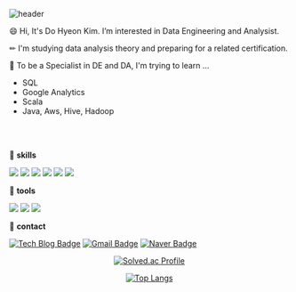 
![header](https://capsule-render.vercel.app/api?type=waving&color=F9DC3E&height=250&section=header&text=Dohyeon's%20Space&desc=🌈%20Welcome%20to%20Visit%20🌈&descSize=25&descAlignY=50&fontSize=50&fontAlignY=30&fontColor=666666&animation=fadeIn)


😄 Hi, It's Do Hyeon Kim. I’m interested in Data Engineering and Analysist.

✏ I'm studying data analysis theory and preparing for a related certification.

🎯 To be a Specialist in DE and DA, I'm trying to learn ...
* SQL
* Google Analytics
* Scala
* Java, Aws, Hive, Hadoop

<br>	
<br/>


💎  **skills**

<img src="https://img.shields.io/badge/Python-FF5A5F?style=flat-square&logo=Python&logoColor=white"/></a> 
<img src="https://img.shields.io/badge/R-5468FF?style=flat-square&logo=R&logoColor=white"/></a>
<img src="https://img.shields.io/badge/MySQL-4479A1?style=flat-square&logo=MySql&logoColor=white"/></a>
<img src="https://img.shields.io/badge/Oracle-F80000?style=flat-square&logo=Oracle&logoColor=white"/></a>
<img src="https://img.shields.io/badge/Java-FECC00?style=flat-square&logo=Java&logoColor=white"/></a>
<img src="https://img.shields.io/badge/C++-00599C?style=flat-square&logo=C%2B%2B&logoColor=white"/></a>


💎  **tools**

<img src="https://img.shields.io/badge/TensorFlow-FF6F00?style=flat-square&logo=TensorFlow&logoColor=white"/></a> 
<img src="https://img.shields.io/badge/SpyderIDE-40B5A4?style=flat-square&logo=SpyderIDE&logoColor=white"/></a>
<img src="https://img.shields.io/badge/Jupyter-6CADDF?style=flat-square&logo=Jupyter&logoColor=white"/></a>


💎  **contact**

[![Tech Blog Badge](http://img.shields.io/badge/-Tech%20blog-black?style=flat-square&logo=github&link=https://python-lab-201.tistory.com/)](https://python-lab-201.tistory.com/)
[![Gmail Badge](https://img.shields.io/badge/Gmail-d14836?style=flat-square&logo=Gmail&logoColor=white&link=mailto:veronica.kdh@gmail.com)](mailto:veronica.kdh@gmail.com)
[![Naver Badge](https://img.shields.io/badge/Naver-03C75A?style=flat-square&logo=Naver&logoColor=white&link=mailto:dodo_201@naver.com)](mailto:dodo_201@naver.com)
 



<div align="center">

[![Solved.ac Profile](http://mazassumnida.wtf/api/v2/generate_badge?boj=ehgus2526)](https://solved.ac/ehgus2526/)	
	
[![Top Langs](https://github-readme-stats.vercel.app/api/top-langs/?username=dohyeonkim2526&layout=compact&hide=jupyter%20notebook&theme=yeblu)](https://github.com/dohyeonkim2526/github-readme-stats)
	


</div>

<b>

</br> 
 
